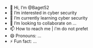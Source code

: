 - 👋 Hi, I’m @Baget52
- 👀 I’m interested in cyber security
- 🌱 I’m currently learning cyber security
- 💞️ I’m looking to collaborate on ...
- 📫 How to reach me | i'm do not prefet
- 😄 Pronouns: ...
- ⚡ Fun fact: ...

<!---
Baget52/Baget52 is a ✨ special ✨ repository because its `README.md` (this file) appears on your GitHub profile.
You can click the Preview link to take a look at your changes.
--->
